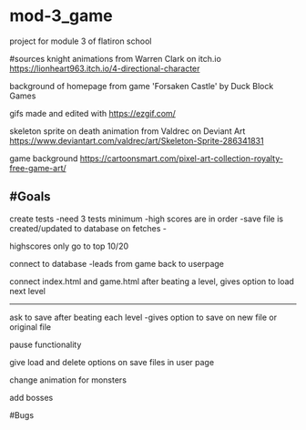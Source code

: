 # mod-3_game
project for module 3 of flatiron school

#sources
knight animations from Warren Clark on itch.io
https://lionheart963.itch.io/4-directional-character

background of homepage from game 'Forsaken Castle' by Duck Block Games

gifs made and edited with https://ezgif.com/

skeleton sprite on death animation from Valdrec on Deviant Art
https://www.deviantart.com/valdrec/art/Skeleton-Sprite-286341831

game background
https://cartoonsmart.com/pixel-art-collection-royalty-free-game-art/

#Goals
----
create tests
-need 3 tests minimum
    -high scores are in order
    -save file is created/updated to database on fetches
    -

highscores only go to top 10/20

connect to database
-leads from game back to userpage

connect index.html and game.html
after beating a level, gives option to load next level

-----
ask to save after beating each level
    -gives option to save on new file or original file

pause functionality

give load and delete options on save files in user page

change animation for monsters

add bosses



#Bugs
